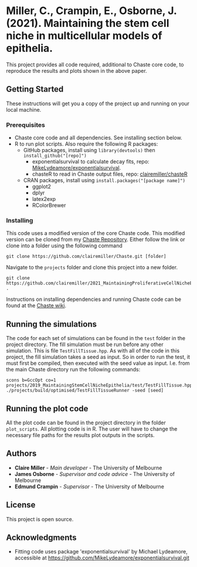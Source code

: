 # Miller, C., Crampin, E., Osborne, J. (2021). Maintaining the stem cell niche in multicellular models of epithelia.

This project provides all code required, additional to Chaste core code, to reproduce the results and plots shown in the above paper. 

## Getting Started

These instructions will get you a copy of the project up and running on your local machine.

### Prerequisites

* Chaste core code and all dependencies. See installing section below.
* R to run plot scripts. Also require the following R packages:
    * GitHub packages, install using `library(devtools)` then `install_github("[repo]")`
      * exponentialsurvival to calculate decay fits, repo: [MikeLydeamore/exponentialsurvival](https://github.com/MikeLydeamore/exponentialsurvival.git).
      * chasteR to read in Chaste output files, repo: [clairemiller/chasteR](https://github.com/clairemiller/chasteR)
    * CRAN packages, install using `install.packages("[package name]")`
      * ggplot2
      * dplyr
      * latex2exp
      * RColorBrewer

### Installing

This code uses a modified version of the core Chaste code. This modified version can be cloned from my [Chaste Repository](https://github.com/clairemiller/Chaste.git). Either follow the link or clone into a folder using the following command
```
git clone https://github.com/clairemiller/Chaste.git [folder]
```

Navigate to the `projects` folder and clone this project into a new folder.
```
git clone https://github.com/clairemiller/2021_MaintainingProliferativeCellNicheEpithelia .
```

Instructions on installing dependencies and running Chaste code can be found at the [Chaste wiki](https://chaste.cs.ox.ac.uk/trac/wiki). 


## Running the simulations

The code for each set of simulations can be found in the `test` folder in the project directory. The fill simulation must be run before any other simulation. This is file `TestFillTissue.hpp`. As with all of the code in this project, the fill simulation takes a seed as input. So in order to run the test, it must first be compiled, then executed with the seed value as input. I.e. from the main Chaste directory run the following commands:
```
scons b=GccOpt co=1 projects/2019_MaintainingStemCellNicheEpithelia/test/TestFillTissue.hpp
./projects/build/optimised/TestFillTissueRunner -seed [seed]
```

## Running the plot code

All the plot code can be found in the project directory in the folder `plot_scripts`. All plotting code is in R. The user will have to change the necessary file paths for the results plot outputs in the scripts.

## Authors

* **Claire Miller** - *Main developer* - The University of Melbourne
* **James Osborne** - *Supervisor and code advice* - The University of Melbourne
* **Edmund Crampin** - *Supervisor* - The University of Melbourne

## License

This project is open source. 

## Acknowledgments

* Fitting code uses package 'exponentialsurvival' by Michael Lydeamore, accessible at https://github.com/MikeLydeamore/exponentialsurvival.git

